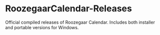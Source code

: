 # RoozegaarCalendar-Releases
Official compiled releases of Roozegaar Calendar. Includes both installer and portable versions for Windows.
